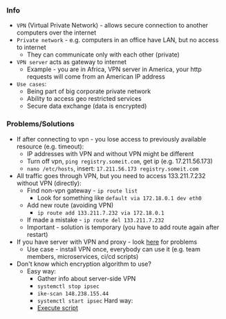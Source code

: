 ### Info
* `VPN` (Virtual Private Network) - allows secure connection to another computers over the internet
* `Private network` - e.g. computers in an office have LAN, but no access to internet
    * They can communicate only with each other (private)
* `VPN server` acts as gateway to internet 
    * Example - you are in Africa, VPN server in America, your http requests will come from an American IP address
* `Use cases`:
    * Being part of big corporate private network
    * Ability to access geo restricted services
    * Secure data exchange (data is encrypted)

### Problems/Solutions
* If after connecting to vpn - you lose access to previously available resource (e.g. timeout):
    * IP addresses with VPN and without VPN might be different
    * Turn off vpn, `ping registry.someit.com`, get ip (e.g. 17.211.56.173)
    * `nano /etc/hosts`, insert: `17.211.56.173 registry.someit.com`
* All traffic goes through VPN, but you need to access 133.211.7.232 without VPN (directly):
    * Find non-vpn gateway - `ip route list`
        * Look for something like `default via 172.18.0.1 dev eth0`
    * Add new route (avoiding VPN)
        * `ip route add 133.211.7.232 via 172.18.0.1`
    * If made a mistake - `ip route del 133.211.7.232`
    * Important - solution is temporary (you have to add route again after restart)
* If you have server with VPN and proxy - look [here](../proxy/proxy.md) for problems
    * Use case - install VPN once, everybody can use it (e.g. team members, microservices, ci/cd scripts)
* Don't know which encryption algorithm to use?
    * Easy way:
        * Gather info about server-side VPN
        * `systemctl stop ipsec`
        * `ike-scan 148.238.155.44`
        * `systemctl start ipsec`
    Hard way:
        * [Execute script](https://github.com/nm-l2tp/NetworkManager-l2tp/wiki/Known-Issues#querying-vpn-server-for-its-ikev1-algorithm-proposals)
